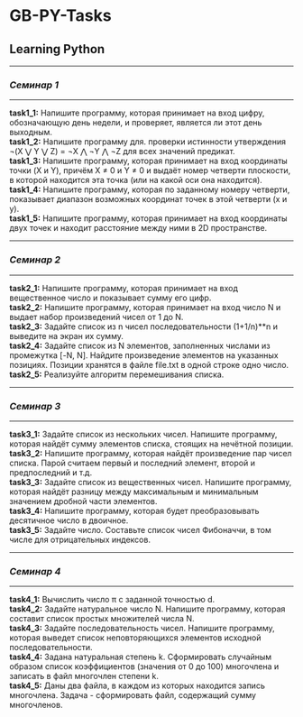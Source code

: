 # GB-PY-Tasks

## Learning Python

- - - - - -

### *Семинар 1*

- - - - - -
**task1_1:** Напишите программу, которая принимает на вход цифру, обозначающую день недели, и проверяет, является ли этот день выходным.  
**task1_2:** Напишите программу для. проверки истинности утверждения ¬(X ⋁ Y ⋁ Z) = ¬X ⋀ ¬Y ⋀ ¬Z для всех значений предикат.  
**task1_3:** Напишите программу, которая принимает на вход координаты точки (X и Y), причём X ≠ 0 и Y ≠ 0 и выдаёт номер четверти плоскости, в которой находится эта точка (или на какой оси она находится).  
**task1_4:** Напишите программу, которая по заданному номеру четверти, показывает диапазон возможных координат точек в этой четверти (x и y).  
**task1_5:** Напишите программу, которая принимает на вход координаты двух точек и находит расстояние между ними в 2D пространстве.  
- - - - - -

### *Семинар 2*

- - - - - -
**task2_1:** Напишите программу, которая принимает на вход вещественное число и показывает сумму его цифр.  
**task2_2:** Напишите программу, которая принимает на вход число N и выдает набор произведений чисел от 1 до N.  
**task2_3:** Задайте список из n чисел последовательности (1+1/n)**n и выведите на экран их сумму.  
**task2_4:** Задайте список из N элементов, заполненных числами из промежутка [-N, N]. Найдите произведение элементов на указанных позициях. Позиции хранятся в файле file.txt в одной строке одно число.
**task2_5:** Реализуйте алгоритм перемешивания списка.  
- - - - - -

### *Семинар 3*

- - - - - -
**task3_1:** Задайте список из нескольких чисел. Напишите программу, которая найдёт сумму элементов списка, стоящих на нечётной позиции.  
**task3_2:** Напишите программу, которая найдёт произведение пар чисел списка. Парой считаем первый и последний элемент, второй и предпоследний и т.д.  
**task3_3:** Задайте список из вещественных чисел. Напишите программу, которая найдёт разницу между максимальным и минимальным значением дробной части элементов.  
**task3_4:** Напишите программу, которая будет преобразовывать десятичное число в двоичное.  
**task3_5:** Задайте число. Составьте список чисел Фибоначчи, в том числе для отрицательных индексов.  
- - - - - -

### *Семинар 4*

- - - - - -
**task4_1:** Вычислить число π c заданной точностью d.  
**task4_2:** Задайте натуральное число N. Напишите программу, которая составит список простых множителей числа N.  
**task4_3:** Задайте последовательность чисел. Напишите программу, которая выведет список неповторяющихся элементов исходной последовательности.  
**task4_4:** Задана натуральная степень k. Сформировать случайным образом список коэффициентов (значения от 0 до 100) многочлена и записать в файл многочлен степени k.  
**task4_5:** Даны два файла, в каждом из которых находится запись многочлена. Задача - сформировать файл, содержащий сумму многочленов.  